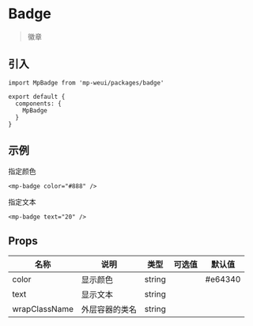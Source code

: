 # Badge

> 徽章

## 引入

    import MpBadge from 'mp-weui/packages/badge'

    export default {
      components: {
        MpBadge
      }
    }

## 示例

指定颜色

    <mp-badge color="#888" />

指定文本

    <mp-badge text="20" />

## Props

名称 | 说明 | 类型 | 可选值 | 默认值
-- | -- | -- | -- | --
color | 显示颜色 | string |  | #e64340
text | 显示文本 | string  |  |
wrapClassName | 外层容器的类名 | string  |  |
